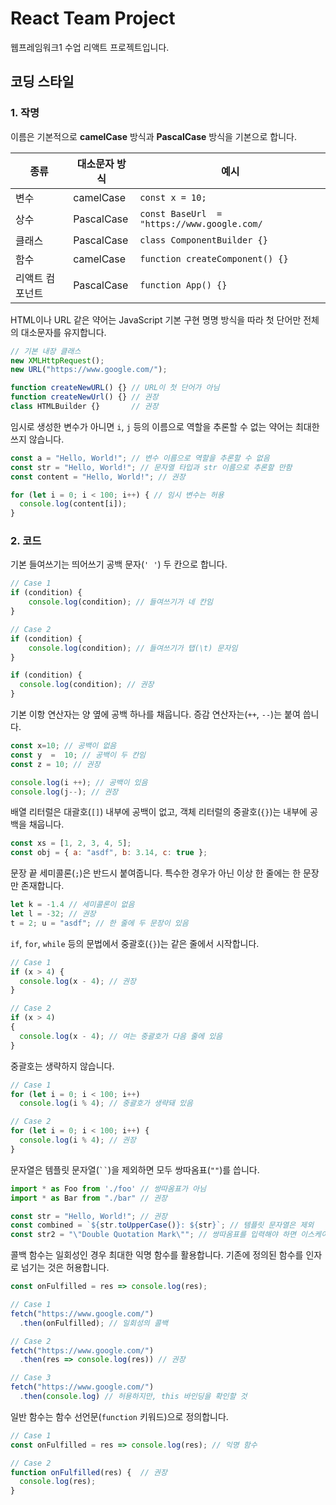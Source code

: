 # React Team Project

웹프레임워크1 수업 리액트 프로젝트입니다.

## 코딩 스타일

### 1. 작명

이름은 기본적으로 **camelCase** 방식과 **PascalCase** 방식을 기본으로 합니다.

| 종류 | 대소문자 방식 | 예시 
|------|---------------|------
| 변수 | camelCase     | `const x = 10;` 
| 상수 | PascalCase    | `const BaseUrl  = "https://www.google.com/`
| 클래스 | PascalCase  | `class ComponentBuilder {}`
| 함수 | camelCase     | `function createComponent() {}`
| 리액트 컴포넌트 | PascalCase | `function App() {}`

HTML이나 URL 같은 약어는 JavaScript 기본 구현 명명 방식을 따라 첫 단어만 전체의 대소문자를 유지합니다.

```js
// 기본 내장 클래스
new XMLHttpRequest();
new URL("https://www.google.com/");

function createNewURL() {} // URL이 첫 단어가 아님
function createNewUrl() {} // 권장
class HTMLBuilder {}       // 권장
```

임시로 생성한 변수가 아니면 `i`, `j` 등의 이름으로 역할을 추론할 수 없는 약어는 최대한 쓰지 않습니다.

```js
const a = "Hello, World!"; // 변수 이름으로 역할을 추론할 수 없음
const str = "Hello, World!"; // 문자열 타입과 str 이름으로 추론할 만함
const content = "Hello, World!"; // 권장

for (let i = 0; i < 100; i++) { // 임시 변수는 허용
  console.log(content[i]);
}
```

### 2. 코드

기본 들여쓰기는 띄어쓰기 공백 문자(`' '`) 두 칸으로 합니다.

```js
// Case 1
if (condition) {
    console.log(condition); // 들여쓰기가 네 칸임
}

// Case 2
if (condition) {
	console.log(condition); // 들여쓰기가 탭(\t) 문자임
}

if (condition) {
  console.log(condition); // 권장
}
```

기본 이항 연산자는 양 옆에 공백 하나를 채웁니다. 증감 연산자는(`++`, `--`)는 붙여 씁니다.

```js
const x=10; // 공백이 없음
const y  =  10; // 공백이 두 칸임
const z = 10; // 권장

console.log(i ++); // 공백이 있음
console.log(j--); // 권장
```

배열 리터럴은 대괄호(`[]`) 내부에 공백이 없고, 객체 리터럴의 중괄호(`{}`)는 내부에 공백을 채웁니다.

```js
const xs = [1, 2, 3, 4, 5];
const obj = { a: "asdf", b: 3.14, c: true };
```

문장 끝 세미콜론(`;`)은 반드시 붙여줍니다. 특수한 경우가 아닌 이상 한 줄에는 한 문장만 존재합니다.

```js
let k = -1.4 // 세미콜론이 없음
let l = -32; // 권장
t = 2; u = "asdf"; // 한 줄에 두 문장이 있음
```

`if`, `for`, `while` 등의 문법에서 중괄호(`{}`)는 같은 줄에서 시작합니다.

```js
// Case 1
if (x > 4) {
  console.log(x - 4); // 권장
}

// Case 2
if (x > 4)
{
  console.log(x - 4); // 여는 중괄호가 다음 줄에 있음
}
```

중괄호는 생략하지 않습니다.

```js
// Case 1
for (let i = 0; i < 100; i++)
  console.log(i % 4); // 중괄호가 생략돼 있음

// Case 2
for (let i = 0; i < 100; i++) {
  console.log(i % 4); // 권장
}
```

문자열은 템플릿 문자열(``` `` ```)을 제외하면 모두 쌍따옴표(`""`)를 씁니다.

```js
import * as Foo from './foo' // 쌍따옴표가 아님
import * as Bar from "./bar" // 권장

const str = "Hello, World!"; // 권장
const combined = `${str.toUpperCase()}: ${str}`; // 템플릿 문자열은 제외
const str2 = "\"Double Quotation Mark\""; // 쌍따옴표를 입력해야 하면 이스케이프 문자를 활용
```

콜백 함수는 일회성인 경우 최대한 익명 함수를 활용합니다. 기존에 정의된 함수를 인자로 넘기는 것은 허용합니다.

```js
const onFulfilled = res => console.log(res);

// Case 1
fetch("https://www.google.com/")
  .then(onFulfilled); // 일회성의 콜백

// Case 2
fetch("https://www.google.com/")
  .then(res => console.log(res)) // 권장

// Case 3
fetch("https://www.google.com/")
  .then(console.log) // 허용하지만, this 바인딩을 확인할 것
```

일반 함수는 함수 선언문(`function` 키워드)으로 정의합니다.

```js
// Case 1
const onFulfilled = res => console.log(res); // 익명 함수

// Case 2
function onFulfilled(res) {  // 권장
  console.log(res);
}
```
